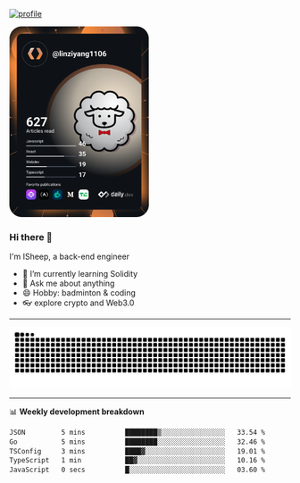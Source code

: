 [![profile](https://user-images.githubusercontent.com/54968314/208005045-e4b42f3b-833d-4242-bfcc-e764865553a2.svg)](https://www.calligrapher.ai/)

<a href="https://app.daily.dev/linziyang1106"><img src="/devcard.png" width="250" alt="ISheep's Dev Card"/></a>

### Hi there 🐏

I'm ISheep, a back-end engineer

- 🔭 I’m currently learning Solidity
- 💬 Ask me about anything
- 😄 Hobby: badminton & coding
- 👓 explore crypto and Web3.0

-------

![](https://raw.githubusercontent.com/ISheepp/ISheepp/output/github-contribution-grid-snake.svg)

-------

📊 **Weekly development breakdown**
<!--START_SECTION:waka-->

```txt
JSON         5 mins          ████████▒░░░░░░░░░░░░░░░░   33.54 %
Go           5 mins          ████████░░░░░░░░░░░░░░░░░   32.46 %
TSConfig     3 mins          ████▓░░░░░░░░░░░░░░░░░░░░   19.01 %
TypeScript   1 min           ██▓░░░░░░░░░░░░░░░░░░░░░░   10.16 %
JavaScript   0 secs          █░░░░░░░░░░░░░░░░░░░░░░░░   03.60 %
```

<!--END_SECTION:waka-->
